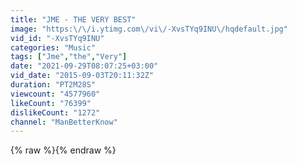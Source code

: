 ```yaml
---
title: "JME - THE VERY BEST"
image: "https:\/\/i.ytimg.com\/vi\/-XvsTYq9INU\/hqdefault.jpg"
vid_id: "-XvsTYq9INU"
categories: "Music"
tags: ["Jme","the","Very"]
date: "2021-09-29T08:07:25+03:00"
vid_date: "2015-09-03T20:11:32Z"
duration: "PT2M28S"
viewcount: "4577960"
likeCount: "76399"
dislikeCount: "1272"
channel: "ManBetterKnow"
---
```

{% raw %}{% endraw %}
